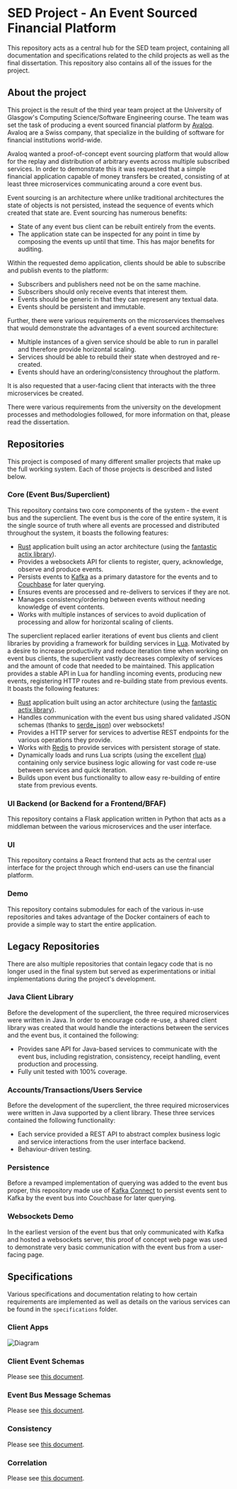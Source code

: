 # SED Project - An Event Sourced Financial Platform
This repository acts as a central hub for the SED team project, containing all documentation and specifications related to the child projects as well as the final dissertation. This repository also contains all of the issues for the project.

## About the project
This project is the result of the third year team project at the University of Glasgow's Computing Science/Software Engineering course. The team was set the task of producing a event sourced financial platform by [Avaloq](https://avaloq.com/). Avaloq are a Swiss company, that specialize in the building of software for financial institutions world-wide.

Avaloq wanted a proof-of-concept event sourcing platform that would allow for the replay and distribution of arbitrary events across multiple subscribed services. In order to demonstrate this it was requested that a simple financial application capable of money transfers be created, consisting of at least three microservices communicating around a core event bus.

Event sourcing is an architecture where unlike traditional architectures the state of objects is not persisted, instead the sequence of events which created that state are. Event sourcing has numerous benefits:

  - State of any event bus client can be rebuilt entirely from the events.
  - The application state can be inspected for any point in time by composing the events up until that time. This has major benefits for auditing.

Within the requested demo application, clients should be able to subscribe and publish events to the platform:

  - Subscribers and publishers need not be on the same machine.
  - Subscribers should only receive events that interest them.
  - Events should be generic in that they can represent any textual data.
  - Events should be persistent and immutable.

Further, there were various requirements on the microservices themselves that would demonstrate the advantages of a event sourced architecture:

  - Multiple instances of a given service should be able to run in parallel and therefore provide horizontal scaling.
  - Services should be able to rebuild their state when destroyed and re-created.
  - Events should have an ordering/consistency throughout the platform.

It is also requested that a user-facing client that interacts with the three microservices be created.

There were various requirements from the university on the development processes and methodologies followed, for more information on that, please read the dissertation.

## Repositories
This project is composed of many different smaller projects that make up the full working system. Each of those projects is described and listed below.

### Core (Event Bus/Superclient)
This repository contains two core components of the system - the event bus and the superclient. The event bus is the core of the entire system, it is the single source of truth where all events are processed and distributed throughout the system, it boasts the following features:

  - [Rust](https://www.rust-lang.org/en-US/) application built using an actor architecture (using the [fantastic actix library](https://github.com/actix/actix/)).
  - Provides a websockets API for clients to register, query, acknowledge, observe and produce events.
  - Persists events to [Kafka](https://kafka.apache.org/) as a primary datastore for the events and to [Couchbase](https://www.couchbase.com/) for later querying.
  - Ensures events are processed and re-delivers to services if they are not.
  - Manages consistency/ordering between events without needing knowledge of event contents.
  - Works with multiple instances of services to avoid duplication of processing and allow for horizontal scaling of clients.

The superclient replaced earlier iterations of event bus clients and client libraries by providing a framework for building services in [Lua](https://www.lua.org/). Motivated by a desire to increase productivity and reduce iteration time when working on event bus clients, the superclient vastly decreases complexity of services and the amount of code that needed to be maintained. This application provides a stable API in Lua for handling incoming events, producing new events, registering HTTP routes and re-building state from previous events. It boasts the following features:

  - [Rust](https://www.rust-lang.org/en-US/) application built using an actor architecture (using the [fantastic actix library](https://github.com/actix/actix/)).
  - Handles communication with the event bus using shared validated JSON schemas (thanks to [serde_json](https://github.com/serde-rs/json)) over websockets!
  - Provides a HTTP server for services to advertise REST endpoints for the various operations they provide.
  - Works with [Redis](https://redis.io/) to provide services with persistent storage of state.
  - Dynamically loads and runs Lua scripts (using the excellent [rlua](https://github.com/chucklefish/rlua/)) containing only service business logic allowing for vast code re-use between services and quick iteration.
  - Builds upon event bus functionality to allow easy re-building of entire state from previous events.

### UI Backend (or Backend for a Frontend/BFAF)
This repository contains a Flask application written in Python that acts as a middleman between the various microservices and the user interface.

### UI
This repository contains a React frontend that acts as the central user interface for the project through which end-users can use the financial platform.

### Demo
This repository contains submodules for each of the various in-use repositories and takes advantage of the Docker containers of each to provide a simple way to start the entire application.

## Legacy Repositories
There are also multiple repositories that contain legacy code that is no longer used in the final system but served as experimentations or initial implementations during the project's development.

### Java Client Library
Before the development of the superclient, the three required microservices were written in Java. In order to encourage code re-use, a shared client library was created that would handle the interactions between the services and the event bus, it contained the following:

  - Provides sane API for Java-based services to communicate with the event bus, including registration, consistency, receipt handling, event production and processing.
  - Fully unit tested with 100% coverage.

### Accounts/Transactions/Users Service
Before the development of the superclient, the three required microservices were written in Java supported by a client library. These three services contained the following functionality:

  - Each service provided a REST API to abstract complex business logic and service interactions from the user interface backend.
  - Behaviour-driven testing.

### Persistence
Before a revamped implementation of querying was added to the event bus proper, this repository made use of [Kafka Connect](https://www.confluent.io/product/connectors/) to persist events sent to Kafka by the event bus into Couchbase for later querying.

### Websockets Demo
In the earliest version of the event bus that only communicated with Kafka and hosted a websockets server, this proof of concept web page was used to demonstrate very basic communication with the event bus from a user-facing page.

## Specifications
Various specifications and documentation relating to how certain requirements are implemented as well as details on the various services can be found in the `specifications` folder.

### Client Apps
![Diagram](./specifications/ClientSideUpdated_5_12_17.png)

### Client Event Schemas
Please see [this document](./specifications/EVENTSCHEMAS.md).

### Event Bus Message Schemas
Please see [this document](./specifications/MESSAGES.md).

### Consistency
Please see [this document](./specifications/CONSISTENCY.md).

### Correlation
Please see [this document](./specifications/CORRELATION.md).
